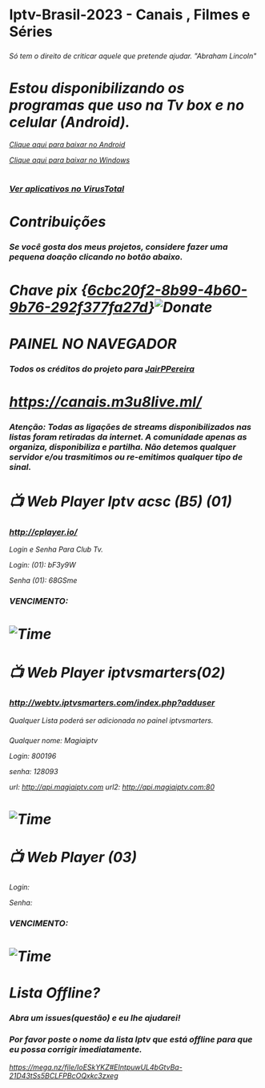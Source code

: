 # Iptv-Brasil-2023 - Canais , Filmes e Séries
### <i class="fa-brands fa-pix">
 Só tem o direito de criticar aquele que pretende ajudar. "Abraham Lincoln"
# Estou disponibilizando os programas que uso na Tv box e no celular (Android).


<a href="https://tinyurl.com/3hrrc9u5" download="filename">Clique aqui para baixar no Android</a>


<a href="https://tinyurl.com/ycy6wfyp" download="filename">Clique aqui para baixar no Windows</a> 
#

### <a href="https://www.virustotal.com" download="filename">Ver aplicativos no VirusTotal</a> 
# 
# Contribuições
### Se você gosta dos meus projetos, considere fazer uma pequena doação clicando no botão abaixo.



# Chave pix {<a href="LINK" download="filename">6cbc20f2-8b99-4b60-9b76-292f377fa27d</a>}![Donate](https://user-images.githubusercontent.com/33992396/99478353-00e4d600-2933-11eb-8228-4bafe8571507.png)
  
# PAINEL NO NAVEGADOR
### Todos os créditos do projeto para <a href="https://github.com/JairPPereira" download="filename">JairPPereira</a>
# https://canais.m3u8live.ml/
 ### <i class="fa-brands fa-pix">
 ### Atenção: <b>Todas as ligações de streams disponibilizados nas listas foram retiradas da internet. A comunidade apenas as organiza, disponibiliza e partilha. Não detemos qualquer servidor e/ou trasmitimos ou re-emitimos qualquer tipo de sinal</b>. 

#  📺 Web Player Iptv acsc (B5) (01)

### http://cplayer.io/ 
Login e Senha Para Club Tv.

Login: (01): bF3y9W

Senha (01): 68GSme

### VENCIMENTO:
# ![Time](https://emojipedia-us.s3.dualstack.us-west-1.amazonaws.com/thumbs/72/whatsapp/326/hourglass-not-done_23f3.png)


#  📺 Web Player iptvsmarters(02)

### http://webtv.iptvsmarters.com/index.php?adduser
Qualquer Lista poderá ser adicionada no painel iptvsmarters.

###
Qualquer nome: Magiaiptv

Login: 800196

senha: 128093

url: http://api.magiaiptv.com
url2: http://api.magiaiptv.com:80

  
# ![Time](https://emojipedia-us.s3.dualstack.us-west-1.amazonaws.com/thumbs/72/whatsapp/326/hourglass-not-done_23f3.png)


#  📺 Web Player  (03)

### 


Login: 

Senha: 
### VENCIMENTO: 
# ![Time](https://emojipedia-us.s3.dualstack.us-west-1.amazonaws.com/thumbs/72/whatsapp/326/hourglass-not-done_23f3.png)

# Lista Offline?
### Abra um issues(questão) e eu lhe ajudarei!
### Por favor poste o nome da lista Iptv que está offline para que eu possa corrigir imediatamente.

https://mega.nz/file/IoESkYKZ#EIntpuwUL4bGtvBa-21D43tSs5BCLFPBcOQxkc3zxeg



